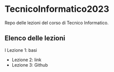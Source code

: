 # TecnicoInformatico2023
Repo delle lezioni del corso di Tecnico Informatico.
## Elenco delle lezioni
I Lezione 1: basi
- Lezione 2: link
- Lezione 3: Github

